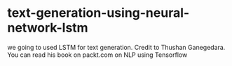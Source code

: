 # text-generation-using-neural-network-lstm
we going to used LSTM for text generation. Credit to Thushan Ganegedara. You can read his book on packt.com on NLP using Tensorflow
